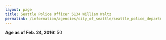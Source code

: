 ```yaml
---
layout: page
title: Seattle Police Officer 5134 William Waltz
permalink: /information/agencies/city_of_seattle/seattle_police_department/copbook/5134/
---
```


**Age as of Feb. 24, 2016:** 50
